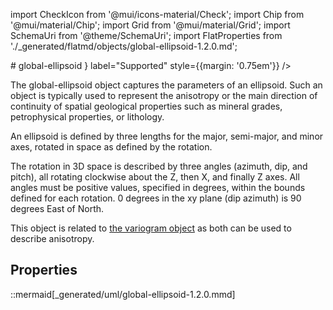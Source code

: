 import CheckIcon from '@mui/icons-material/Check';
import Chip from '@mui/material/Chip';
import Grid from '@mui/material/Grid';
import SchemaUri from '@theme/SchemaUri';
import FlatProperties from './_generated/flatmd/objects/global-ellipsoid-1.2.0.md';

<Grid container>
# global-ellipsoid
<Chip color="info" icon={<CheckIcon />} label="Supported" style={{margin: '0.75em'}} />
</Grid>
<SchemaUri uri="schema/objects/global-ellipsoid/1.2.0/global-ellipsoid.schema.json" />

The global-ellipsoid object captures the parameters of an ellipsoid. Such an object is typically used to represent the anisotropy or the main direction of continuity of spatial geological properties such as mineral grades, petrophysical properties, or lithology.

An ellipsoid is defined by three lengths for the major, semi-major, and minor axes, rotated in space as defined by the rotation.

The rotation in 3D space is described by three angles (azimuth, dip, and pitch), all rotating clockwise about the Z, then X, and finally Z axes. All angles must be positive values, specified in degrees, within the bounds defined for each rotation. 0 degrees in the xy plane (dip azimuth) is 90 degrees East of North.

This object is related to [the variogram object](variogram.md) as both can be used to describe anisotropy.

## Properties

<FlatProperties />

::mermaid[_generated/uml/global-ellipsoid-1.2.0.mmd]
